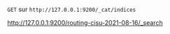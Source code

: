 `GET` sur `http://127.0.0.1:9200/_cat/indices` 

http://127.0.0.1:9200/routing-cisu-2021-08-16/_search

